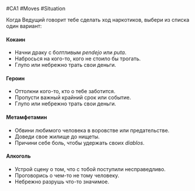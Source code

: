 #CA1 #Moves #Situation 

Когда Ведущий говорит тебе сделать ход наркотиков, выбери из списка один вариант:
#### Кокаин 
- Начни драку с болтливым *pendejo* или *puta*. 
- Набросься на кого-то, кого не стоило бы трогать. 
- Глупо или небрежно трать свои деньги. 
#### Героин 
- Оттолкни кого-то, кто о тебе заботится. 
- Пропусти важный крайний срок или событие. 
- Глупо или небрежно трать свои деньги. 
#### Метамфетамин 
- Обвини любимого человека в воровстве или предательстве. 
- Доведи свое жилище до нищеты. 
- Причини себе боль, чтобы удержать своих *diablos*. 
#### Алкоголь 
- Устрой сцену о том, что с тобой поступили несправедливо. 
- Проговорись о чем-то не тому человеку. 
- Небрежно разрушь что-то значимое.